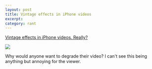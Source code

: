 ```yaml
---
layout: post
title: Vintage effects in iPhone videos
excerpt: 
category: rant
---
```


<a href="http://www.macstories.net/news/8mm-for-iphone-applies-vintage-effects-to-videos-in-real-time/?utm_source=feedburner&utm_medium=feed&utm_campaign=Feed: macstoriesnet (MacStories)">Vintage effects in iPhone videos.  Really?</a><br/><p><img src="http://www.macstories.net/wp-content/uploads/2010/12/135.jpg"/></p>

<p>Why would anyone want to degrade their video?  I can't see this being anything but annoying for the viewer.</p>